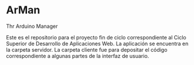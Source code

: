 # ArMan
Thr Arduino Manager

Este es el repositorio para el proyecto fin de ciclo correspondiente al Ciclo Superior de Desarrollo de Aplicaciones Web.
La aplicación se encuentra en la carpeta servidor. La carpeta cliente fue para depositar el código correspondiente a algunas partes de la interfaz de usuario.
